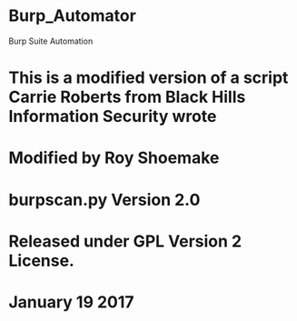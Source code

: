 # Burp_Automator
Burp Suite Automation
# This is a modified version of a script Carrie Roberts from Black Hills Information Security wrote
# Modified by Roy Shoemake
# burpscan.py Version 2.0
# Released under GPL Version 2 License.
# January 19 2017


